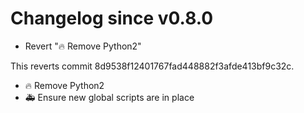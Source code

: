 # Changelog since v0.8.0
- Revert "🔥 Remove Python2"

This reverts commit 8d9538f12401767fad448882f3afde413bf9c32c. 
- 🔥 Remove Python2 
- 🚑 Ensure new global scripts are in place 
